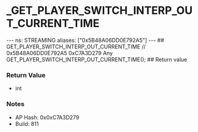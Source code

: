 # _GET_PLAYER_SWITCH_INTERP_OUT_CURRENT_TIME

--- ns: STREAMING aliases: ["0x5B48A06DD0E792A5"] --- ## GET_PLAYER_SWITCH_INTERP_OUT_CURRENT_TIME  // 0x5B48A06DD0E792A5 0xC7A3D279 Any GET_PLAYER_SWITCH_INTERP_OUT_CURRENT_TIME();  ## Return value

### Return Value
* int

### Notes
* AP Hash: 0x0xC7A3D279
* Build: 811

